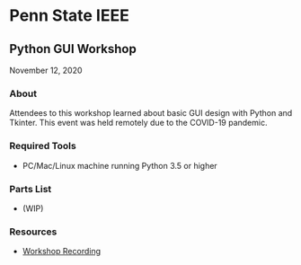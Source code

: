 # Penn State IEEE
## Python GUI Workshop
November 12, 2020

### About
Attendees to this workshop learned about basic GUI design with Python and Tkinter. This event was held remotely due to the COVID-19 pandemic.

### Required Tools
- PC/Mac/Linux machine running Python 3.5 or higher

### Parts List
- (WIP)

### Resources
- [Workshop Recording](https://www.youtube.com/watch?v=0Mzf5Dw98Mk)
